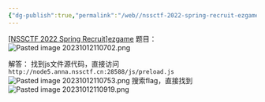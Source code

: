 ```yaml
---
{"dg-publish":true,"permalink":"/web//nssctf-2022-spring-recruit-ezgame/"}
---
```



[[NSSCTF 2022 Spring Recruit]ezgame](https://www.nssctf.cn/problem/2074)
题目：
![Pasted image 20231012110702.png](/img/user/%E9%99%84%E4%BB%B6/Pasted%20image%2020231012110702.png)

解答：
找到js文件源代码，直接访问`http://node5.anna.nssctf.cn:28588/js/preload.js`
![Pasted image 20231012110753.png](/img/user/%E9%99%84%E4%BB%B6/Pasted%20image%2020231012110753.png)
搜索flag，直接找到
![Pasted image 20231012110919.png](/img/user/%E9%99%84%E4%BB%B6/Pasted%20image%2020231012110919.png)